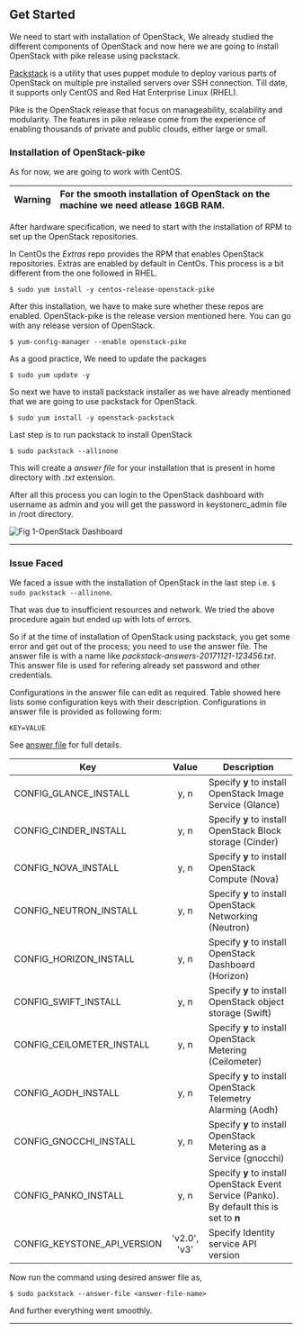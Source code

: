 ## Get Started

We need to start with installation of OpenStack, We already studied the
different components of OpenStack and now here we are going to install
OpenStack with pike release using packstack.

[Packstack](https://github.com/openstack/packstack) is a utility that
uses puppet module to deploy various parts of OpenStack on multiple pre
installed servers over SSH connection. Till date, it supports only
CentOS and Red Hat Enterprise Linux (RHEL).

Pike is the OpenStack release that focus on manageability, scalability
and modularity. The features in pike release come from the experience of
enabling thousands of private and public clouds, either large or small.

### Installation of OpenStack-pike

As for now, we are going to work with CentOS.

| Warning |For the smooth installation of OpenStack on the machine we need atlease 16GB RAM.|
|------|:------|

After hardware specification, we need to start with the installation of
RPM to set up the OpenStack repositories.

In CentOs the *Extras* repo provides the RPM that enables OpenStack
repositories. Extras are enabled by default in CentOs. This process is a
bit different from the one followed in RHEL.

```
$ sudo yum install -y centos-release-openstack-pike
```

After this installation, we have to make sure whether these repos are
enabled. OpenStack-pike is the release version mentioned here. You can
go with any release version of OpenStack.

```
$ yum-config-manager --enable openstack-pike
```

As a good practice, We need to update the packages

```
$ sudo yum update -y
```

So next we have to install packstack installer as we have already
mentioned that we are going to use packstack for OpenStack.

```
$ sudo yum install -y openstack-packstack
```

Last step is to run packstack to install OpenStack

```
$ sudo packstack --allinone
```

This will create a *answer file* for your installation that is present
in home directory with *.txt* extension.

After all this process you can login to the OpenStack dashboard with
username as admin and you will get the password in keystonerc_admin file
in /root directory.

![Fig 1-OpenStack Dashboard](../images/chapter2/OpenStack_Dashboard.png
"OpenStack Dashboard")

---

### Issue Faced

We faced a issue with the installation of OpenStack in the last step
i.e. `$ sudo packstack --allinone`.

That was due to insufficient resources and network. We tried the above
procedure again but ended up with lots of errors.

So if at the time of installation of OpenStack using packstack, you get
some error and get out of the process; you need to use the answer file.
The answer file is with a name like
*packstack-answers-20171121-123456.txt*. This answer file is used for
refering already set password and other credentials.

Configurations in the answer file can edit as required. Table
showed here lists some configuration keys with their description.
Configurations in answer file is provided as following form:

```
KEY=VALUE
```

See [answer file](packstack-answers-20171208-124656.txt) for full
details.

| Key | Value   | Description |
|-----|:-------:|-------------|
| CONFIG_GLANCE_INSTALL | y, n | Specify **y** to install OpenStack Image Service (Glance) |
| CONFIG_CINDER_INSTALL | y, n | Specify **y** to install OpenStack Block storage (Cinder) |
| CONFIG_NOVA_INSTALL   | y, n | Specify **y** to install OpenStack Compute (Nova) |
| CONFIG_NEUTRON_INSTALL | y, n | Specify **y** to install OpenStack Networking (Neutron) |
| CONFIG_HORIZON_INSTALL | y, n | Specify **y** to install OpenStack Dashboard (Horizon) |
| CONFIG_SWIFT_INSTALL | y, n | Specify **y** to install OpenStack object storage (Swift) |
| CONFIG_CEILOMETER_INSTALL | y, n | Specify **y** to install OpenStack Metering (Ceilometer) |
| CONFIG_AODH_INSTALL | y, n | Specify **y** to install OpenStack Telemetry Alarming (Aodh) |
| CONFIG_GNOCCHI_INSTALL | y, n | Specify **y** to install OpenStack Metering as a Service (gnocchi) |
| CONFIG_PANKO_INSTALL | y, n | Specify **y** to install OpenStack Event Service (Panko). By default this is set to **n**|
| CONFIG_KEYSTONE_API_VERSION | 'v2.0', 'v3' | Specify Identity service API version |

Now run the command using desired answer file as,

```
$ sudo packstack --answer-file <answer-file-name>
```

And further everything went smoothly.

---
<br>
